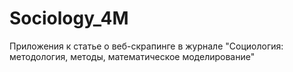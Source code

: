 # Sociology_4M
Приложения к статье о веб-скрапинге в журнале "Социология: методология, методы, математическое моделирование"
